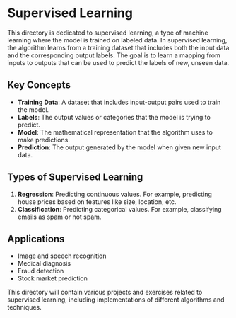 # Supervised Learning

This directory is dedicated to supervised learning, a type of machine learning where the model is trained on labeled data. In supervised learning, the algorithm learns from a training dataset that includes both the input data and the corresponding output labels. The goal is to learn a mapping from inputs to outputs that can be used to predict the labels of new, unseen data.

## Key Concepts

- **Training Data**: A dataset that includes input-output pairs used to train the model.
- **Labels**: The output values or categories that the model is trying to predict.
- **Model**: The mathematical representation that the algorithm uses to make predictions.
- **Prediction**: The output generated by the model when given new input data.

## Types of Supervised Learning

1. **Regression**: Predicting continuous values. For example, predicting house prices based on features like size, location, etc.
2. **Classification**: Predicting categorical values. For example, classifying emails as spam or not spam.

## Applications

- Image and speech recognition
- Medical diagnosis
- Fraud detection
- Stock market prediction

This directory will contain various projects and exercises related to supervised learning, including implementations of different algorithms and techniques.

